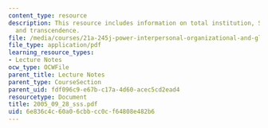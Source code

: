 ```yaml
---
content_type: resource
description: This resource includes information on total institution, Stone Incident,
  and transcendence.
file: /media/courses/21a-245j-power-interpersonal-organizational-and-global-dimensions-fall-2005/6e836c4c60a06cbbcc0cf64808e482b6_2005_09_28_sss.pdf
file_type: application/pdf
learning_resource_types:
- Lecture Notes
ocw_type: OCWFile
parent_title: Lecture Notes
parent_type: CourseSection
parent_uid: fdf096c9-e67b-c17a-4d60-acec5cd2ead4
resourcetype: Document
title: 2005_09_28_sss.pdf
uid: 6e836c4c-60a0-6cbb-cc0c-f64808e482b6
---
```

